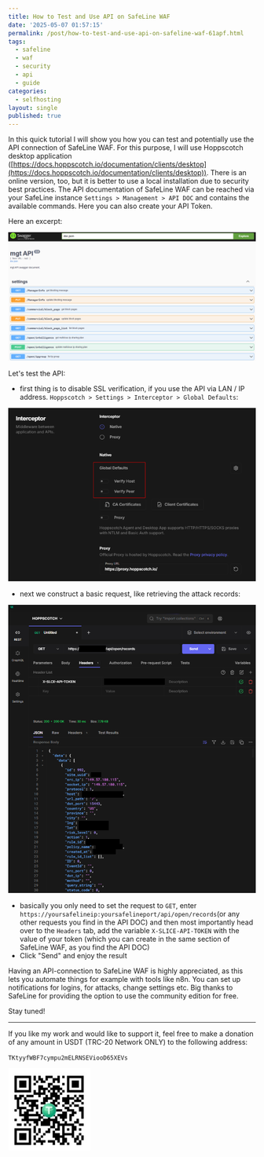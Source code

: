 ```yaml
---
title: How to Test and Use API on SafeLine WAF
date: '2025-05-07 01:57:15'
permalink: /post/how-to-test-and-use-api-on-safeline-waf-61apf.html
tags:
  - safeline
  - waf
  - security
  - api
  - guide
categories:
  - selfhosting
layout: single
published: true
---
```






In this quick tutorial I will show you how you can test and potentially use the API connection of SafeLine WAF. For this purpose, I will use Hoppscotch desktop application ([https://docs.hoppscotch.io/documentation/clients/desktop](https://docs.hoppscotch.io/documentation/clients/desktop)). There is an online version, too, but it is better to use a local installation due to security best practices. The API documentation of SafeLine WAF can be reached via your SafeLine instance `Settings > Management > API DOC`​ and contains the available commands. Here you can also create your API Token.

Here an excerpt:

![image](/assets/images/image-20250506140614-5tth8zf.png)

Let's test the API:

* first thing is to disable SSL verification, if you use the API via LAN / IP address. `Hoppscotch > Settings > Interceptor > Global Defaults`​:

![image](/assets/images/image-20250506143037-16wjd6h.png)

* next we construct a basic request, like retrieving the attack records:

![image](/assets/images/image-20250506143320-8t9dc8f.png)

* basically you only need to set the request to `GET`​, enter `https://yoursafelineip:yoursafelineport/api/open/records`​ (or any other requests you find in the API DOC) and then most importantly head over to the `Headers`​ ​tab, add the variable `X-SLICE-API-TOKEN`​ with the value of your token (which you can create in the same section of SafeLine WAF, as you find the API DOC)
* Click "Send" and enjoy the result

Having an API-connection to SafeLine WAF is highly appreciated, as this lets you automate things for example with tools like n8n. You can set up notifications for logins, for attacks, change settings etc. Big thanks to SafeLine for providing the option to use the community edition for free.

Stay tuned!

---

If you like my work and would like to support it, feel free to make a donation of any amount in USDT (TRC-20 Network ONLY) to the following address:

​`TKtyyfWBF7cympu2mELRNSEViooD65XEVs`​

![usdt_address](/assets/images/usdt_address-20250505210352-ov0ohqk.jpg)
